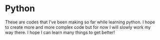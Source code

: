 # Python 
These are codes that I've been making so far while learning python.
I hope to create more and more complex code but for now I will slowly work my way there.
I hope I can learn many things to get better!


